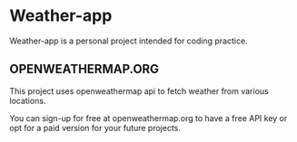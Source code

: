# Weather-app

Weather-app is a personal project intended for coding practice.

## OPENWEATHERMAP.ORG

This project uses openweathermap api to fetch weather from various locations.

You can sign-up for free at openweathermap.org to have a free API key or opt for a paid version for your future projects.
